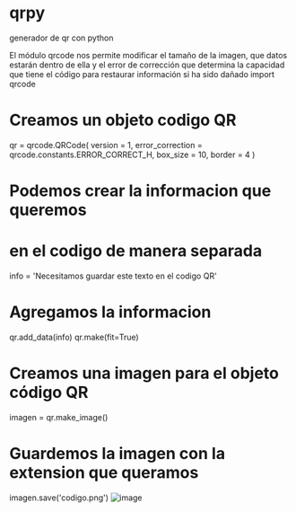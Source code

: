 # qrpy
generador de qr con python

El módulo qrcode nos permite modificar el tamaño de la imagen, que datos estarán dentro de ella y el error de corrección que determina la capacidad que tiene el código para restaurar información si ha sido dañado
import qrcode

#  Creamos un objeto codigo QR
qr = qrcode.QRCode(
    version = 1,
    error_correction = qrcode.constants.ERROR_CORRECT_H,
    box_size = 10,
    border = 4
)

# Podemos crear la informacion que queremos 
# en el codigo de manera separada
info = 'Necesitamos guardar este texto en el codigo QR'

# Agregamos la informacion
qr.add_data(info)
qr.make(fit=True)

# Creamos una imagen para el objeto código QR
imagen = qr.make_image()

# Guardemos la imagen con la extension que queramos
imagen.save('codigo.png')
![image](https://user-images.githubusercontent.com/77991838/120045924-0eb09d80-bfdf-11eb-90cd-f546c66a7893.png)
